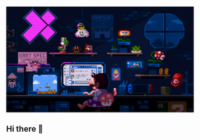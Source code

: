 ![Alt Text](https://github.com/alis4deghi-code/alis4deghi-code/blob/main/Header/225813708-98b745f2-7d22-48cf-9150-083f1b00d6c9.gif)

## Hi there 👋

<!--
**alis4deghi-code/alis4deghi-code** is a ✨ _special_ ✨ repository because its `README.md` (this file) appears on your GitHub profile.

Here are some ideas to get you started:

- 🔭 I’m currently working on ...
- 🌱 I’m currently learning ...
- 👯 I’m looking to collaborate on ...
- 🤔 I’m looking for help with ...
- 💬 Ask me about ...
- 📫 How to reach me: ...
- 😄 Pronouns: ...
- ⚡ Fun fact: ...
-->

